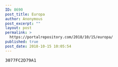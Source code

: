 ```yaml
---
ID: 8690
post_title: Europa
author: Anonymous
post_excerpt: ""
layout: post
permalink: >
  https://portalrepository.com/2018/10/15/europa/
published: true
post_date: 2018-10-15 10:05:54
---
```

<pre>3077FC2D79A1</pre>
